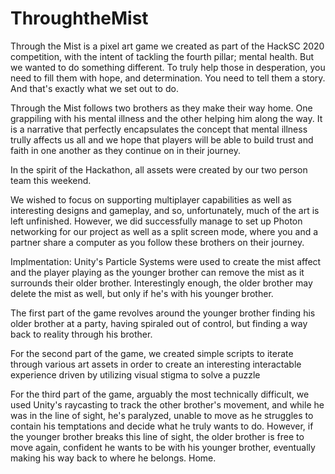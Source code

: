 # ThroughtheMist
Through the Mist is a pixel art game we created as part of the HackSC 2020 competition, with the intent of tackling the fourth pillar; mental health.  But we wanted to do something different.  To truly help those in desperation, you need to fill them with hope, and determination.  You need to tell them a story.  And that's exactly what we set out to do.

Through the Mist follows two brothers as they make their way home. One grappiling with his mental illness and the other
helping him along the way. It is a narrative that perfectly encapsulates the concept that mental illness trully affects us all
and we hope that players will be able to build trust and faith in one another as they continue on in their journey. 

In the spirit of the Hackathon, all assets were created by our two person team this weekend. 

We wished to focus on supporting multiplayer capabilities as well as interesting designs and gameplay, and so, unfortunately, much of the art is left unfinished.  However, we did successfully manage to set up Photon networking for our project as well as a split screen mode, where you and a partner share a computer as you follow these brothers on their journey.

Implmentation: 
Unity's Particle Systems were used to create the mist affect and the player playing as the younger brother can remove the mist as it surrounds their older brother. Interestingly enough, the older brother may delete the mist as well, but only if he's with his younger brother. 

The first part of the game revolves around the younger brother finding his older brother at a party, having spiraled out of control, but finding a way back to reality through his brother.

For the second part of the game, we created simple scripts to iterate through various art assets in order to create an interesting interactable experience driven by utilizing visual stigma to solve a puzzle 

For the third part of the game, arguably the most technically difficult, we used Unity's raycasting to track the other brother's movement, and while he was in the line of sight, he's paralyzed, unable to move as he struggles to contain his temptations and decide what he truly wants to do. However, if the younger brother breaks this line of sight, the older brother is free to move again, confident he wants to be with his younger brother, eventually making his way back to where he belongs.  Home.

